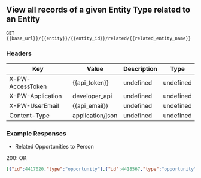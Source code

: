 ## View all records of a given Entity Type related to an Entity

```GET {{base_url}}/{{entity}}/{{entity_id}}/related/{{related_entity_name}}```

### Headers

Key | Value | Description | Type
--- | --- | --- | ---
X-PW-AccessToken | {{api_token}} | undefined | undefined
X-PW-Application | developer_api | undefined | undefined
X-PW-UserEmail | {{api_email}} | undefined | undefined
Content-Type | application/json | undefined | undefined
### Example Responses

- Related Opportunities to Person

200: OK
```json
[{"id":4417020,"type":"opportunity"},{"id":4418567,"type":"opportunity"}]
```